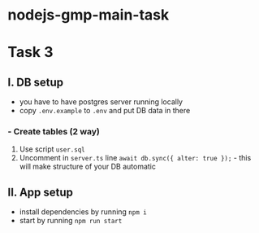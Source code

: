 # nodejs-gmp-main-task

# Task 3

## I. DB setup
* you have to have postgres server running locally
* copy `.env.example` to `.env` and put DB data in there

###  - Create tables (2 way)
1. Use script `user.sql`
2. Uncomment in `server.ts` line `await db.sync({ alter: true });` - this will make structure of your DB automatic
<!-- * run `npm run db:migrate` - this will make structure of your DB
* run `npm run db:seed` - this will add some data to your DB -->

## II. App setup
* install dependencies by running `npm i`
* start by running `npm run start`
